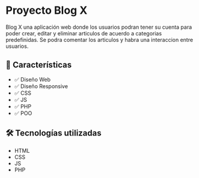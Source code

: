 # Proyecto Blog X

Blog X una aplicación web donde los usuarios podran tener su cuenta para poder crear, editar y eliminar articulos de acuerdo a categorias predefinidas. Se podra comentar los articulos y habra una interaccion entre usuarios.

## 🚀 Características

- ✅ Diseño Web
- ✅ Diseño Responsive
- ✅ CSS
- ✅ JS
- ✅ PHP
- ✅ POO

## 🛠️ Tecnologías utilizadas

- HTML
- CSS
- JS
- PHP